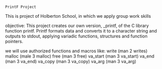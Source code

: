                                                                       PrintF Project
This is project of Holberton School, in which we apply group work skills

objective: This project creates our own version, _printf, of the C library function printf. Printf formats data and converts it to a character string and outputs to stdout, applying variadic functions, structures and function pointers.

we will use authorized functions and macros like:
write (man 2 writes)
malloc (male 3 malloc)
free (man 3 free)
va_start (man 3 va_start)
va_end (man 3 va_end)
va_copy (man 3 va_copy)
va_arg (man 3 va_arg)
